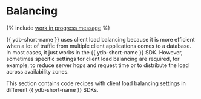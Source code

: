 # Balancing

{% include [work in progress message](../../_includes/addition.md) %}

{{ ydb-short-name }} uses client load balancing because it is more efficient when a lot of traffic from multiple client applications comes to a database.
In most cases, it just works in the {{ ydb-short-name }} SDK. However, sometimes specific settings for client load balancing are required, for example, to reduce server hops and request time or to distribute the load across availability zones.

This section contains code recipes with client load balancing settings in different {{ ydb-short-name }} SDKs.

